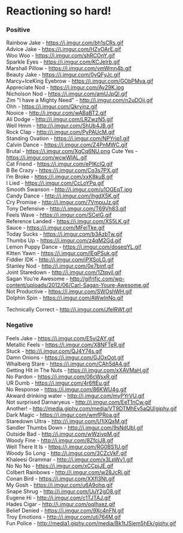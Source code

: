 # Reactioning so hard!

### Positive
Rainbow Jake - https://i.imgur.com/bh1sCRs.gif<br/>
Advice Jake - https://i.imgur.com/HZvOArE.gif<br/>
Woo Woo - https://i.imgur.com/shRCOnY.gif<br/>
Sparkle Eyes - https://i.imgur.com/KCJeIrb.gif<br/>
Marshall Pillow - https://i.imgur.com/vmWmn4b.gif<br/>
Beauty Jake - https://i.imgur.com/0yQFyJc.gif<br/>
Marcy+IceKing Eyebrow - https://i.imgur.com/GObPMva.gif<br/>
Appreciate Nod - https://i.imgur.com/Ay29K.jpg<br/>
Nicholson Nod - https://i.imgur.com/amUJpQl.gif<br/>
Zim "I have a Mighty Need" - http://i.imgur.com/n2uDOij.gif<br/>
Ohh - https://i.imgur.com/Qkryinz.gif<br/>
Nooice - http://i.imgur.com/wABaBT2.gif<br/>
Ali Dodge - http://i.imgur.com/LRZwzN5.gif<br/>
Well Hmm - http://i.imgur.com/ShUb4JB.gif<br/>
Rock Clap - http://i.imgur.com/PyPAUcM.gif<br/>
Standing Ovation - https://i.imgur.com/NPYrjp1.gif<br/>
Calvin Dance - https://i.imgur.com/Z4PnMWC.gif<br/>
Brutal - https://i.imgur.com/XgCq6NU.png
Cute Yes - https://i.imgur.com/wcwWlAL.gif<br/>
Cat Friend - https://i.imgur.com/ePlKcIQ.gif<br/>
B Be Crazy - https://i.imgur.com/Co3s7PX.gif<br/>
I’m Broke - https://i.imgur.com/xxK8kuB.gif<br/>
I Lied - https://i.imgur.com/CcLoYPq.gif<br/>
Smooth Swanson - http://i.imgur.com/u1OGEqT.jpg<br/>
Candy Dance - http://i.imgur.com/ihgdX5K.gif<br/>
Cry Promise - http://i.imgur.com/7VmpuJz.gif<br/>
Tony Defensive - http://i.imgur.com/T69Vh83.gif<br/>
Feels Wave - https://i.imgur.com/SCelG.gif<br/>
Reference Landed - https://i.imgur.com/XS5LK.gif<br/>
Sauce - https://i.imgur.com/MFeiTke.gif<br/>
Today Sucks - https://i.imgur.com/b3AzbTw.gif<br/> 
Thumbs Up - https://i.imgur.com/z4qM2Gd.gif<br/>
Lemon Puppy Dance - https://i.imgur.com/doseqYL.gif<br/>
Kitten Yawn - https://i.imgur.com/IEqPSuk.gif<br/>
Fiddler IDK - http://i.imgur.com/jPXSoLG.gif<br/>
Stanley Nod - http://i.imgur.com/0e7binf.gif<br/>
Joint Staredown - http://i.imgur.com/1Ztqyil.gif<br/>
Sagan You’re Awesome - http://gifrific.com/wp-content/uploads/2012/06/Carl-Sagan-Youre-Awesome.gif<br/>
Not Productive - https://i.imgur.com/SWOshWH.gif<br/>
Dolphin Spin - https://i.imgur.com/AWwlnNo.gif<br/>



Technically Correct - http://i.imgur.com/JfelRWf.gif<br/>

### Negative
Feels Jake - https://i.imgur.com/E5vi2AY.gif<br/>
Metallic Feels - https://i.imgur.com/X8NFTeR.gif<br/>
Stuck - http://i.imgur.com/QJ4Y74s.gif<br/>
Damn Onions - https://i.imgur.com/GJOxOot.gif<br/>
Whalberg Stare - https://i.imgur.com/CAh5dA4.gif<br/>
Getting Hit in The Nuts - https://i.imgur.com/xXAVMaH.gif<br/>
No Pardon - https://i.imgur.com/06cWsxR.gif<br/>
UR Dumb - https://i.imgur.com/4r6ftEu.gif<br/>
No Response - https://i.imgur.com/86KWU4g.gif<br/>
Akward drinking water - http://i.imgur.com/myPYrVU.gif<br/>
Not surprised Darnaryeus - http://i.imgur.com/EeT1nCw.gif<br/>
Another! - http://media.giphy.com/media/VT9DTMhEv5aQU/giphy.gif<br/>
Dark Magic - https://i.imgur.com/wmfPRoa.gif<br/>
Staredown Ultra - http://i.imgur.com/U1jXQxM.gif<br/>
Sandler Thumbs Down - http://i.imgur.com/9sNdUbI.gif<br/>
Outside Bad - http://i.imgur.com/wWzivpM.gif<br/>
Woody Fine - http://i.imgur.com/8ZfciJ8.gif<br/>
Well There It Is - https://i.imgur.com/RG0BS1U.gif<br/>
Woody So Long - http://i.imgur.com/3CZcVkF.gif<br/>
Khaleesi Grammar - http://i.imgur.com/x3LpWv1.gif<br/>
No No No - https://i.imgur.com/xCCpjJE.gif<br/>
Colbert Rainbows - http://i.imgur.com/w28JcRi.gif<br/>
Conan Bird - https://i.imgur.com/XXfI3Nt.gif<br/>
My Gosh - https://i.imgur.com/u6A9ohq.gif<br/>
Snape Shrug - http://i.imgur.com/UuY2gO8.gif<br/>
Eugene Hi - http://i.imgur.com/c1TJTAJ.gif<br/>
Hades Cigar - http://i.imgur.com/oqIhxez.gif<br/>
Belief Denied - https://i.imgur.com/9Xc4nFN.gif<br/>
Troy Emotions - http://i.imgur.com/utj764M.gif<br/>
Fun Police - http://media1.giphy.com/media/Bk1tJSiem5hEk/giphy.gif<br/>










